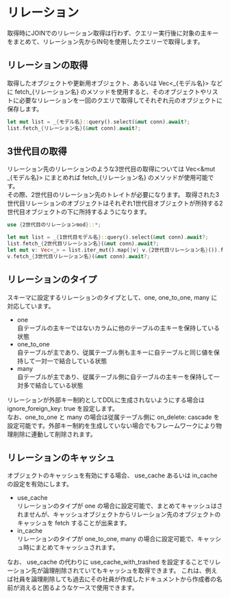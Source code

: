 # リレーション
取得時にJOINでのリレーション取得は行わず、クエリー実行後に対象の主キーをまとめて、リレーション先からIN句を使用したクエリーで取得します。  

## リレーションの取得
取得したオブジェクトや更新用オブジェクト、あるいは Vec<\_{モデル名}> などに fetch\_{リレーション名} のメソッドを使用すると、そのオブジェクトやリストに必要なリレーションを一回のクエリで取得してそれぞれ元のオブジェクトに保存します。

```rust
let mut list = _{モデル名}::query().select(&mut conn).await?;
list.fetch_{リレーション名}(&mut conn).await?;
```

## 3世代目の取得
リレーション先のリレーションのような3世代目の取得については Vec<&mut \_{モデル名}> にまとめれば fetch\_{リレーション名} のメソッドが使用可能です。  
その際、2世代目のリレーション先のトレイトが必要になります。
取得された3世代目リレーションのオブジェクトはそれぞれ1世代目オブジェクトが所持する2世代目オブジェクトの下に所持するようになります。

```rust
use {2世代目のリレーションmod}::*;

let mut list = _{1世代目モデル名}::query().select(&mut conn).await?;
list.fetch_{2世代目リレーション名}(&mut conn).await?;
let mut v: Vec<_> = list.iter_mut().map(|v| v.{2世代目リレーション名}()).flatten().collect();
v.fetch_{3世代目リレーション名}(&mut conn).await?;
```

## リレーションのタイプ
スキーマに設定するリレーションのタイプとして、one, one_to_one, many に対応しています。
* one  
  自テーブルの主キーではないカラムに他のテーブルの主キーを保持している状態
* one_to_one  
  自テーブルが主であり、従属テーブル側も主キーに自テーブルと同じ値を保持して一対一で結合している状態
* many  
  自テーブルが主であり、従属テーブル側に自テーブルの主キーを保持して一対多で結合している状態

リレーションが外部キー制約としてDDLに生成されないようにする場合は ignore_foreign_key: true を設定します。  
なお、one_to_one と many の場合は従属テーブル側に on_delete: cascade を設定可能です。外部キー制約を生成していない場合でもフレームワークにより物理削除に連動して削除されます。

## リレーションのキャッシュ
オブジェクトのキャッシュを有効にする場合、 use_cache あるいは in_cache の設定を有効にします。
* use_cache  
  リレーションのタイプが one の場合に設定可能で、まとめてキャッシュはされませんが、キャッシュオブジェクトからリレーション先のオブジェクトのキャッシュを fetch することが出来ます。
* in_cache  
  リレーションのタイプが one_to_one, many の場合に設定可能で、キャッシュ時にまとめてキャッシュされます。

なお、 use_cache の代わりに use_cache_with_trashed を設定することでリレーション先が論理削除されていてもキャッシュを取得できます。
これは、例えば社員を論理削除しても過去にその社員が作成したドキュメントから作成者の名前が消えると困るようなケースで使用できます。

